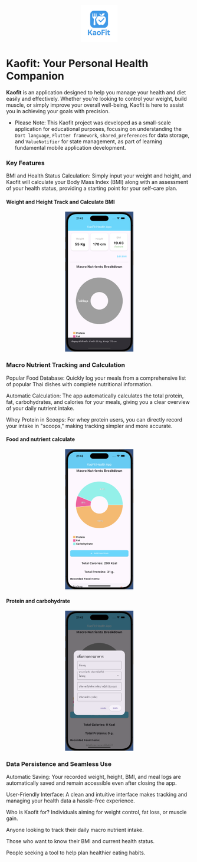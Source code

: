 <center>
    <img src="img/logo.png" alt="Kaofit Logo" style="height: 100px; width: 100px;" />
</center>


# Kaofit: Your Personal Health Companion
 **Kaofit** is an application designed to help you manage your health and diet easily and effectively. Whether you're looking to control your weight, build muscle, or simply improve your overall well-being, Kaofit is here to assist you in achieving your goals with precision.

* Please Note: This Kaofit project was developed as a small-scale application for educational purposes, focusing on understanding the `Dart language`,  `Flutter framework`, `shared_preferences` for data storage, and `ValueNotifier` for state management, as part of learning fundamental mobile application development.

### Key Features
BMI and Health Status Calculation: Simply input your weight and height, and Kaofit will calculate your Body Mass Index (BMI) along with an assessment of your health status, providing a starting point for your self-care plan.

#### Weight and Height Track and Calculate BMI
<center>
    <img src="img/bmi_added.png" alt="" style="height: 380px; width:185px;" alignment="Center"/>
</center>


### Macro Nutrient Tracking and Calculation

Popular Food Database: Quickly log your meals from a comprehensive list of popular Thai dishes with complete nutritional information.

Automatic Calculation: The app automatically calculates the total protein, fat, carbohydrates, and calories for your meals, giving you a clear overview of your daily nutrient intake.

Whey Protein in Scoops: For whey protein users, you can directly record your intake in "scoops," making tracking simpler and more accurate.

#### Food and nutrient calculate
<center>
<img src="img/added_food.png" alt="" style="height: 380px; width:185px;" alignment="Center"/>
</center>


#### Protein and carbohydrate

<center>
<img src="img/add_food.png" alt="" style="height: 380px; width:185px;" alignment="Center"/>
</center>


### Data Persistence and Seamless Use

Automatic Saving: Your recorded weight, height, BMI, and meal logs are automatically saved and remain accessible even after closing the app.

User-Friendly Interface: A clean and intuitive interface makes tracking and managing your health data a hassle-free experience.

Who is Kaofit for?
Individuals aiming for weight control, fat loss, or muscle gain.

Anyone looking to track their daily macro nutrient intake.

Those who want to know their BMI and current health status.

People seeking a tool to help plan healthier eating habits.
